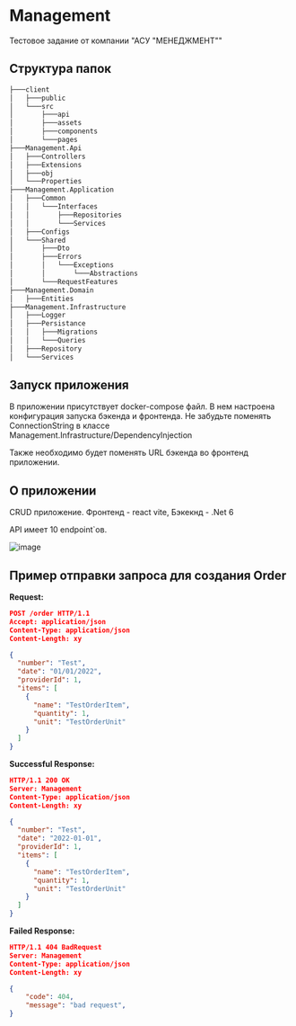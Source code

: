 # Management

Тестовое задание от компании "АСУ "МЕНЕДЖМЕНТ""

## Структура папок

```bash
├───client
│   ├───public
│   └───src
│       ├───api
│       ├───assets
│       ├───components
│       └───pages
├───Management.Api
│   ├───Controllers
│   ├───Extensions
│   ├───obj
│   └───Properties
├───Management.Application
│   ├───Common
│   │   └───Interfaces
│   │       ├───Repositories
│   │       └───Services
│   ├───Configs
│   └───Shared
│       ├───Dto
│       ├───Errors
│       │   └───Exceptions
│       │       └───Abstractions
│       └───RequestFeatures
├───Management.Domain
│   ├───Entities
├───Management.Infrastructure
│   ├───Logger
│   ├───Persistance
│   │   ├───Migrations
│   │   └───Queries
│   ├───Repository
│   └───Services
```
## Запуск приложения

В приложении присутствует docker-compose файл. В нем настроена конфигурация запуска бэкенда и фронтенда.
Не забудьте поменять ConnectionString в классе Management.Infrastructure/DependencyInjection

Также необходимо будет поменять URL бэкенда во фронтенд приложении.

## О приложении

CRUD приложение. Фронтенд - react vite, Бэкекнд - .Net 6

API имеет 10 endpoint`ов.

![image](https://user-images.githubusercontent.com/91565374/227377931-ffb2cfc4-d88e-440b-9c6f-e55ecb3f9113.png)

## Пример отправки запроса для создания Order

**Request:**
```json
POST /order HTTP/1.1
Accept: application/json
Content-Type: application/json
Content-Length: xy

{
  "number": "Test",
  "date": "01/01/2022",
  "providerId": 1,
  "items": [
    {
      "name": "TestOrderItem",
      "quantity": 1,
      "unit": "TestOrderUnit"
    }
  ]
}
```
**Successful Response:**
```json
HTTP/1.1 200 OK
Server: Management
Content-Type: application/json
Content-Length: xy

{
  "number": "Test",
  "date": "2022-01-01",
  "providerId": 1,
  "items": [
    {
      "name": "TestOrderItem",
      "quantity": 1,
      "unit": "TestOrderUnit"
    }
  ]
}
```
**Failed Response:**
```json
HTTP/1.1 404 BadRequest
Server: Management
Content-Type: application/json
Content-Length: xy

{
    "code": 404,
    "message": "bad request",
}

``` 

